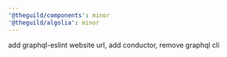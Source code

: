 ```yaml
---
'@theguild/components': minor
'@theguild/algolia': minor
---
```


add graphql-eslint website url, add conductor, remove graphql cli
